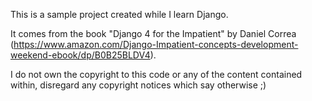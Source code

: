 This is a sample project created while I learn Django.

It comes from the book "Django 4 for the Impatient" by Daniel Correa (https://www.amazon.com/Django-Impatient-concepts-development-weekend-ebook/dp/B0B25BLDV4).

I do not own the copyright to this code or any of the content contained within, disregard any copyright notices which say otherwise ;)
